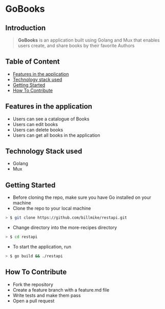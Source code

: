 # GoBooks

## Introduction

> **GoBooks** is an application built using Golang and Mux that enables users create, and share books by their favorite Authors

## Table of Content
- [Features in the application](#features-in-the-application)
- [Technology stack used](#technology-stack-used)
- [Getting Started](#getting-started)
- [How To Contribute](#how-to-contribute) 

## Features in the application

* Users can see a catalogue of Books
* Users can edit books
* Users can delete books
* Users can get all books in the application

## Technology Stack used

* Golang
* Mux

## Getting Started

* Before cloning the repo, make sure you have Go installed on your machine
* Clone the repo to your local machine

```sh
> $ git clone https://github.com/billmike/restapi.git
```

* Change directory into the more-recipes directory

```sh
> $ cd restapi
```

* To start the application, run

```sh
> $ go build && ./restapi
```

## How To Contribute

* Fork the repository
* Create a feature branch with a feature.md file
* Write tests and make them pass
* Open a pull request
